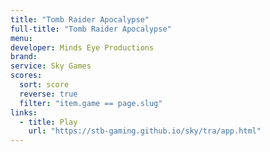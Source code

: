 ```yaml
---
title: "Tomb Raider Apocalypse"
full-title: "Tomb Raider Apocalypse"
menu: 
developer: Minds Eye Productions
brand: 
service: Sky Games
scores:
  sort: score
  reverse: true
  filter: "item.game == page.slug"
links:
  - title: Play
    url: "https://stb-gaming.github.io/sky/tra/app.html"
---
```

